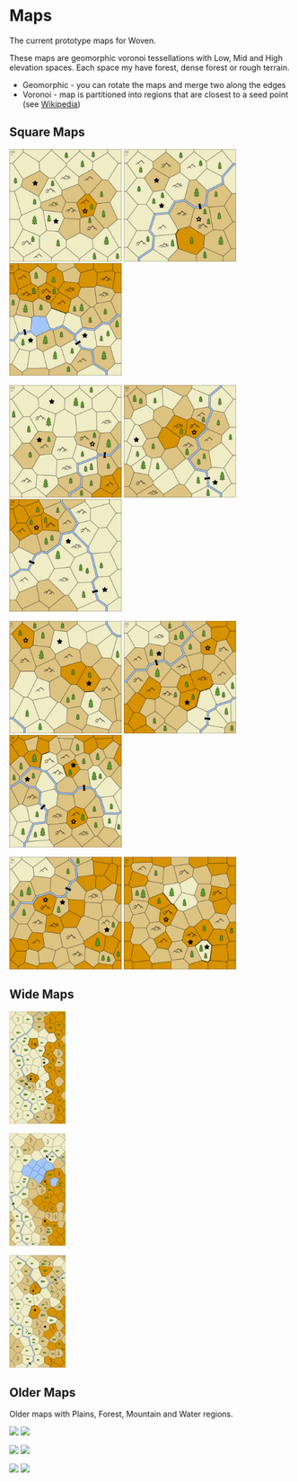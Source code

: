 # Maps

The current prototype maps for Woven.

These maps are geomorphic voronoi tessellations with Low, Mid and High elevation spaces.
Each space my have forest, dense forest or rough terrain.

* Geomorphic - you can rotate the maps and merge two along the edges
* Voronoi - map is partitioned into regions that are closest to a seed point (see [Wikipedia](https://en.wikipedia.org/wiki/Voronoi_diagram))

## Square Maps

<a href="map-00.png"><img src="map-00.png" height="200"/></a>
<a href="map-01.png"><img src="map-01.png" height="200"/></a>
<a href="map-1a.png"><img src="map-1a.png" height="200"/></a>

<a href="map-02.png"><img src="map-02.png" height="200"/></a>
<a href="map-05.png"><img src="map-05.png" height="200"/></a>
<a href="map-06.png"><img src="map-06.png" height="200"/></a>

<a href="map-11.png"><img src="map-11.png" height="200"/></a>
<a href="map-26.png"><img src="map-26.png" height="200"/></a>
<a href="map-29.png"><img src="map-29.png" height="200"/></a>

<a href="map-2a.png"><img src="map-2a.png" height="200"/></a>
<a href="map-aa.png"><img src="map-aa.png" height="200"/></a>

## Wide Maps

<a href="map-w02a.png"><img src="map-w02a.png" height="200"/></a>

<a href="map-w290.png"><img src="map-w290.png" height="200"/></a>

<a href="map-w41a.png"><img src="map-w41a.png" height="200"/></a>

## Older Maps

Older maps with Plains, Forest, Mountain and Water regions.

<a href="http:garykac.github.io/woven/archive/maps/v2-voronoi-r2/map-01.jpg"><img src="../archive/maps/v2-voronoi-r2/map-01.jpg" height="200"/></a>
<a href="http:garykac.github.io/woven/archive/maps/v2-voronoi-r2/map-02.jpg"><img src="../archive/maps/v2-voronoi-r2/map-02.jpg" height="200"/></a>

<a href="http:garykac.github.io/woven/archive/maps/v2-voronoi-r2/map-03.jpg"><img src="../archive/maps/v2-voronoi-r2/map-03.jpg" height="200"/></a>
<a href="http:garykac.github.io/woven/archive/maps/v2-voronoi-r2/map-04.jpg"><img src="../archive/maps/v2-voronoi-r2/map-04.jpg" height="200"/></a>

<a href="http:garykac.github.io/woven/archive/maps/v2-voronoi-r2/map-05.jpg"><img src="../archive/maps/v2-voronoi-r2/map-05.jpg" height="200"/></a>
<a href="http:garykac.github.io/woven/archive/maps/v2-voronoi-r2/map-06.jpg"><img src="../archive/maps/v2-voronoi-r2/map-06.jpg" height="200"/></a>
